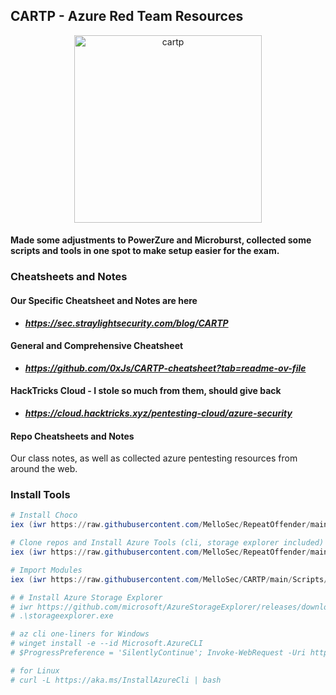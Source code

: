 ## CARTP - Azure Red Team Resources

<p align="center">
    <img src="https://sec.straylightsecurity.com/images/vault.webp" alt="cartp" height="300"/>
</p>

#### Made some adjustments to PowerZure and Microburst, collected some scripts and tools in one spot to make setup easier for the exam. 

### Cheatsheets and Notes

#### Our Specific Cheatsheet and Notes are here
- ***https://sec.straylightsecurity.com/blog/CARTP***

#### General and Comprehensive Cheatsheet
- ***https://github.com/0xJs/CARTP-cheatsheet?tab=readme-ov-file***

#### HackTricks Cloud - I stole so much from them, should give back
- ***https://cloud.hacktricks.xyz/pentesting-cloud/azure-security***

#### Repo Cheatsheets and Notes
Our class notes, as well as collected azure pentesting resources from around the web.

### Install Tools
```powershell
# Install Choco
iex (iwr https://raw.githubusercontent.com/MelloSec/RepeatOffender/main/Choco.ps1 -UseBasicParsing)

# Clone repos and Install Azure Tools (cli, storage explorer included)
iex (iwr https://raw.githubusercontent.com/MelloSec/RepeatOffender/main/Azure.ps1 -UseBasicParsing)

# Import Modules
iex (iwr https://raw.githubusercontent.com/MelloSec/CARTP/main/Scripts/Import-Modules.ps1 -UseBasicParsing)

# # Install Azure Storage Explorer
# iwr https://github.com/microsoft/AzureStorageExplorer/releases/download/v1.34.0/StorageExplorer-windows-arm64.exe -Outfile storageexplorer.exe
# .\storageexplorer.exe

# az cli one-liners for Windows
# winget install -e --id Microsoft.AzureCLI
# $ProgressPreference = 'SilentlyContinue'; Invoke-WebRequest -Uri https://aka.ms/installazurecliwindows -OutFile .\AzureCLI.msi; Start-Process msiexec.exe -Wait -ArgumentList '/I AzureCLI.msi /quiet'; Remove-Item .\AzureCLI.msi

# for Linux
# curl -L https://aka.ms/InstallAzureCli | bash
```
